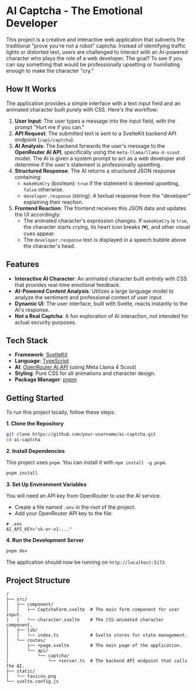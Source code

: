 # AI Captcha - The Emotional Developer

This project is a creative and interactive web application that subverts the traditional "prove you're not a robot" captcha. Instead of identifying traffic lights or distorted text, users are challenged to interact with an AI-powered character who plays the role of a web developer. The goal? To see if you can say something that would be professionally upsetting or humiliating enough to make the character "cry."

## How It Works

The application provides a simple interface with a text input field and an animated character built purely with CSS. Here's the workflow:

1.  **User Input**: The user types a message into the input field, with the prompt "Hurt me if you can."
2.  **API Request**: The submitted text is sent to a SvelteKit backend API endpoint (`/api/captcha`).
3.  **AI Analysis**: The backend forwards the user's message to the **OpenRouter AI API**, specifically using the `meta-llama/llama-4-scout` model. The AI is given a system prompt to act as a web developer and determine if the user's statement is professionally upsetting.
4.  **Structured Response**: The AI returns a structured JSON response containing:
    - `makeHimCry` (boolean): `true` if the statement is deemed upsetting, `false` otherwise.
    - `developer.response` (string): A textual response from the "developer" explaining their reaction.
5.  **Frontend Reaction**: The frontend receives this JSON data and updates the UI accordingly:
    - The animated character's expression changes. If `makeHimCry` is `true`, the character starts crying, its heart icon breaks (💔), and other visual cues appear.
    - The `developer.response` text is displayed in a speech bubble above the character's head.

## Features

- **Interactive AI Character**: An animated character built entirely with CSS that provides real-time emotional feedback.
- **AI-Powered Content Analysis**: Utilizes a large language model to analyze the sentiment and professional context of user input.
- **Dynamic UI**: The user interface, built with Svelte, reacts instantly to the AI's response.
- **Not a Real Captcha**: A fun exploration of AI interaction, not intended for actual security purposes.

## Tech Stack

- **Framework**: [SvelteKit](https://kit.svelte.dev/)
- **Language**: [TypeScript](https://www.typescriptlang.org/)
- **AI**: [OpenRouter AI API](https://openrouter.ai/) (using Meta Llama 4 Scout)
- **Styling**: Pure CSS for all animations and character design.
- **Package Manager**: [pnpm](https://pnpm.io/)

## Getting Started

To run this project locally, follow these steps:

**1. Clone the Repository**

```bash
git clone https://github.com/your-username/ai-captcha.git
cd ai-captcha
```

**2. Install Dependencies**

This project uses `pnpm`. You can install it with `npm install -g pnpm`.

```bash
pnpm install
```

**3. Set Up Environment Variables**

You will need an API key from OpenRouter to use the AI service.

- Create a file named `.env` in the root of the project.
- Add your OpenRouter API key to the file:

```env
# .env
AI_API_KEY="sk-or-v1-..."
```

**4. Run the Development Server**

```bash
pnpm dev
```

The application should now be running on `http://localhost:5173`.

## Project Structure

```
/
├── src/
│   ├── component/
│   │   ├── CaptchaForm.svelte  # The main form component for user input.
│   │   └── character.svelte    # The CSS-animated character component.
│   ├── lib/
│   │   └── index.ts            # Svelte stores for state management.
│   └── routes/
│       ├── +page.svelte        # The main page of the application.
│       └── api/
│           └── captcha/
│               └── +server.ts  # The backend API endpoint that calls the AI.
├── static/
│   └── favicon.png
└── svelte.config.js
```
